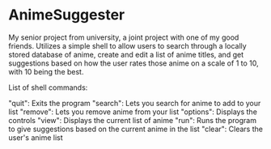 # AnimeSuggester

My senior project from university, a joint project with one of my good friends. Utilizes a simple shell to allow users to search through a locally stored database of anime, create and edit a list of anime titles, and get suggestions based on how the user rates those anime on a scale of 1 to 10, with 10 being the best.

List of shell commands:

"quit": Exits the program
"search": Lets you search for anime to add to your list
"remove": Lets you remove anime from your list
"options": Displays the controls
"view": Displays the current list of anime
"run": Runs the program to give suggestions based on the current anime in the list
"clear": Clears the user's anime list

